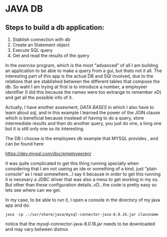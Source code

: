 
# JAVA DB
## Steps to build a db application:

1. Stablish connection with db
2. Create an Statement object
3. Execute SQL query
4. Get and read the results of the query

In the *exercise* program, which is the most "advanced" of all I am building an application to be able to make a query from a gui, but thats not it all. The interesting part of this app is the actual DB and SQl involved, due to the relations that are stablished between the different tables that compose the db. So waht I am trying at first is to introduce a number, a employeer identifier (I did this because the names were too extrange to remember xD) and get all the possible info of it.

Actually, I have another assesment, *DATA BASES* in which I also have to learn about sql, and in this example I learned the power of the JOIN clause which is beneficial because insstead of having to do a query, store intermediate results and then do another query, you just do one, a long one but it is still only one so its interesting.

The DB I choose is the employees db example that MYSQL provides , and can be found here:

https://dev.mysql.com/doc/employee/en/

It was quite complicated to get this thing running specially when considering that I am not useing an ide or something of a kind, just "plain console" as I read somewhere...I say it because in order to get this running it is necesary a JDBC driver that was also a mess to get working in my os. But other than these configuration details..xD...the code is pretty easy so lets see where can we get.

In my case, to be able to run it, I open a console in the directory of my java app and do:

```
java -cp .:/usr/share/java/mysql-connector-java-8.0.16.jar classname
```

notice that the mysql-connector-java-8.0.16.jar needs to be downloaded and may vary between distros

